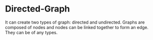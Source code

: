 # Directed-Graph
It can create two types of graph: directed and undirected. Graphs are composed of nodes and nodes can be linked together
to form an edge. They can be of any types.

